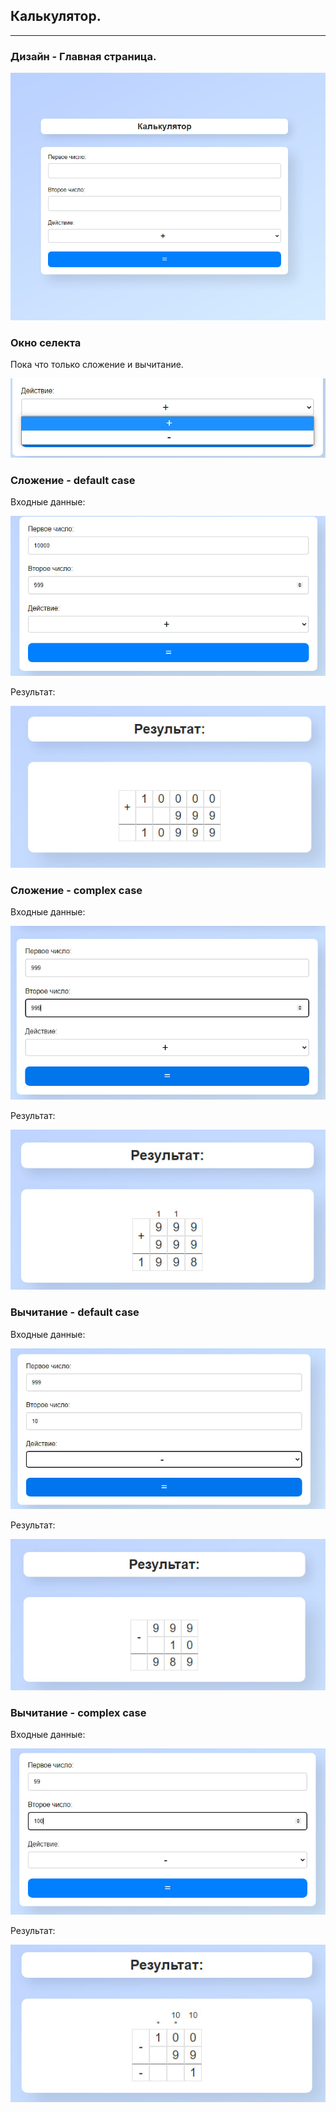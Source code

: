 ## Калькулятор.

---

### Дизайн - Главная страница.

![UI](./ReadMeFiles/UI.jpg)

### Окно селекта

Пока что только сложение и вычитание.

![select](./ReadMeFiles/select.jpg)

### Сложение - default case

Входные данные:

![default_plus](./ReadMeFiles/default_plus.jpg)

Результат:

![default_plus_result](./ReadMeFiles/default_plus_result.jpg)

### Сложение - complex case

Входные данные:

![complex_plus](./ReadMeFiles/complex_plus.jpg)

Результат:

![complex_plus_result](./ReadMeFiles/complex_plus_result.jpg)

### Вычитание - default case

Входные данные:

![default_minus](./ReadMeFiles/default_minus.jpg)

Результат:

![default_minus_result](./ReadMeFiles/default_minus_result.jpg)

### Вычитание - complex case

Входные данные:

![comples_minus](./ReadMeFiles/complex_minus.jpg)

Результат:

![comples_minus_result](./ReadMeFiles/complex_minus_result.jpg)

